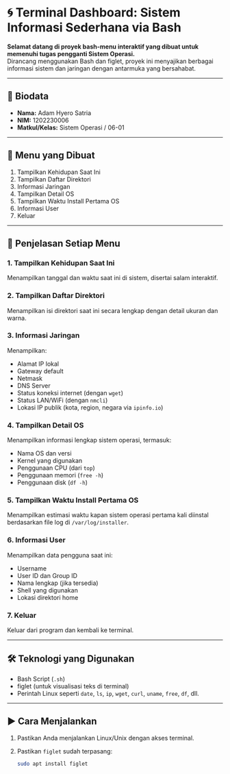 # 🌀 Terminal Dashboard: Sistem Informasi Sederhana via Bash

**Selamat datang di proyek bash-menu interaktif yang dibuat untuk memenuhi tugas pengganti Sistem Operasi.**  
Dirancang menggunakan Bash dan figlet, proyek ini menyajikan berbagai informasi sistem dan jaringan dengan antarmuka yang bersahabat.

---

## 👤 Biodata

- **Nama:** Adam Hyero Satria  
- **NIM:** 1202230006  
- **Matkul/Kelas:** Sistem Operasi / 06-01  

---

## 🧾 Menu yang Dibuat

1. Tampilkan Kehidupan Saat Ini  
2. Tampilkan Daftar Direktori  
3. Informasi Jaringan  
4. Tampilkan Detail OS  
5. Tampilkan Waktu Install Pertama OS  
6. Informasi User  
7. Keluar  

---

## 📖 Penjelasan Setiap Menu

### 1. Tampilkan Kehidupan Saat Ini
Menampilkan tanggal dan waktu saat ini di sistem, disertai salam interaktif.

### 2. Tampilkan Daftar Direktori
Menampilkan isi direktori saat ini secara lengkap dengan detail ukuran dan warna.

### 3. Informasi Jaringan
Menampilkan:
- Alamat IP lokal
- Gateway default
- Netmask
- DNS Server
- Status koneksi internet (dengan `wget`)
- Status LAN/WiFi (dengan `nmcli`)
- Lokasi IP publik (kota, region, negara via `ipinfo.io`)

### 4. Tampilkan Detail OS
Menampilkan informasi lengkap sistem operasi, termasuk:
- Nama OS dan versi
- Kernel yang digunakan
- Penggunaan CPU (dari `top`)
- Penggunaan memori (`free -h`)
- Penggunaan disk (`df -h`)

### 5. Tampilkan Waktu Install Pertama OS
Menampilkan estimasi waktu kapan sistem operasi pertama kali diinstal berdasarkan file log di `/var/log/installer`.

### 6. Informasi User
Menampilkan data pengguna saat ini:
- Username
- User ID dan Group ID
- Nama lengkap (jika tersedia)
- Shell yang digunakan
- Lokasi direktori home

### 7. Keluar
Keluar dari program dan kembali ke terminal.

---

## 🛠️ Teknologi yang Digunakan

- Bash Script (`.sh`)
- figlet (untuk visualisasi teks di terminal)
- Perintah Linux seperti `date`, `ls`, `ip`, `wget`, `curl`, `uname`, `free`, `df`, dll.

---

## ▶️ Cara Menjalankan

1. Pastikan Anda menjalankan Linux/Unix dengan akses terminal.
2. Pastikan `figlet` sudah terpasang:

   ```bash
   sudo apt install figlet
